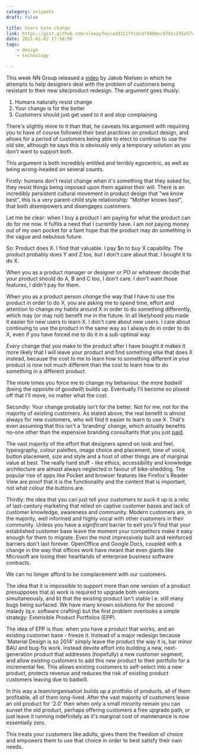 ```yaml
---
category: snippets
draft: false

title: Users hate change
link: https://gist.github.com/sleepyfox/a4d311ffcdc4fd908ec97d1c245e57dc
date: 2021-01-02 17:56:56
tags:
    - design
    - technology

---
```


This week NN Group released a [video](https://www.nngroup.com/videos/users-hate-change/) by Jakob Nielsen in which he attempts to help designers deal with the problem of customers being resistant to their new site/product redesign. The argument goes thusly:

1. Humans naturally resist change
2. Your change is for the better
3. Customers should just get used to it and stop complaining

There's slightly more to it than that, he caveats his argument with requiring you to have of course followed their best practices on product design, and allows for a period of customers being able to elect to continue to use the old site, although he says this is obviously only a temporary solution as you don't want to support both.

This argument is both incredibly entitled and terribly egocentric, as well as being wrong-headed on several counts.

Firstly: humans don't resist change when it's something that they asked for, they resist things being imposed upon them against their will. There is an incredibly persistent cultural movement in product design that "we know best", this is a very parent-child style relationship: "Mother knows best", that both disempowers and disengages customers.

Let me be clear: when I buy a product I am paying for what the product can do for me now. It fulfils a need that I currently have. I am *not* paying money out of my own pocket for a faint hope that the product may do something in the vague and nebulous future. 

So: Product does X. I find that valuable. I pay $n to buy X capability. The product probably does Y and Z too, but I don't care about that. I bought it to do X.

When you as a product manager or designer or PO or whatever decide that your product should do A, B and C too, I don't care. I don't want those features, I didn't pay for them. 

When you as a product person *change* the way that I have to use the product in order to do X, you are asking me to spend time, effort and attention to change my habits around X in order to do something differently, which may (or may not) benefit me in the future. In all likelyhood you made it easier for new users to learn X. I don't care about new users. I care about continuing to use the product in the same way as I always do in order to do X, even if you have forced me to do it in a sub-optimal way.

*Every* change that you make to the product after I have bought it makes it more likely that I will leave your product and find something else that does X instead, because the cost to me to learn how to something different in your product is now not much different than the cost to learn how to do something in a different product.

The more times you force me to change my behaviour, the more _badwill_ (being the opposite of _goodwill_) builds up. Eventually I'll become so pissed off that I'll move, no matter what the cost.

Secondly: Your change probably isn't for the better. Not for me, not for the majority of existing customers. As stated above, the real benefit is almost always for new customers, who will find it easier to learn to use X. That's even assuming that this isn't a 'branding' change, which actually benefits no-one other than the expensive branding consultants that you just [paid](http://news.bbc.co.uk/1/hi/business/2002480.stm).

The vast majority of the effort that designers spend on look and feel, typeography, colour palettes, image choice and placement, tone of voice, button placement, size and style and a host of other things are of marginal value at best. The really hard stuff - like ethics, accessibility and knowledge architecture are almost always neglected in favour of bike-shedding. The popular rise of apps like Pocket and browser features like Firefox's Reader View are proof that it is the functionality and the content that is important, not what colour the buttons are.

Thirdly: the idea that you can just tell your customers to suck it up is a relic of last-century marketing that relied on captive customer bases and lack of customer knowledge, awareness and community. Modern customers are, in the majority, well informed and highly vocal with other customers in their community. Unless you have a *significant* barrier to exit you'll find that your established customer base leave the moment your competitors make it easy enough for them to migrate. Even the most impressively built and reinforced barriers don't last forever. OpenOffice and Google Docs, coupled with a change in the way that offices work have meant that even giants like Microsoft are losing their heartlands of enterprise business software contracts.

We can no longer afford to be complacement with our customers.

The idea that it is impossible to support more than one version of a product presupposes that a) work is required to upgrade both versions simultaneously, and b) that the existing product isn't stable i.e. still many bugs being surfaced. We have many known solutions for the second malady (q.v. software crafting) but the first problem overlooks a simple strategy: Extensible Product Portfolios (EPP).

The idea of EPP is thus: when you have a product that works, and an existing customer base - freeze it. Instead of a major redesign because 'Material Design is so 2014' simply leave the product the way it is, bar minor BAU and bug-fix work. Instead devote effort into building a new, next-generation product that addresses (hopefully) a new customer segment, and allow existing customers to add this new product to their portfolio for a incremental fee. This allows existing customers to self-select into a new product, protects revenue and reduces the risk of existing product customers leaving due to badwill.

In this way a team/organisation builds up a protfolio of products, all of them profitable, all of them long-lived. After the vast majority of customers leave an old product for '2.0' then when only a small minority remain you can sunset the old product, perhaps offering customers a free upgrade path, or just leave it running indefinitely as it's marginal cost of maintenance is now essentially zero.

This treats your customers like adults, gives them the freedom of choice and empowers them to use that choice in order to best satisfy their own needs.

